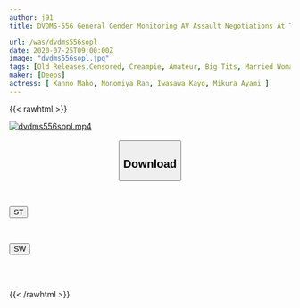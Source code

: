 ```yaml
---
author: j91
title: DVDMS-556 General Gender Monitoring AV Assault Negotiations At The End Of The Alumni Association! Will Classmates Who Have Met Again For The First Time In 10 Years Have Sex Of 100,000 Yen Per Shot At A Love Hotel? ? 6 ● The Extraordinary Feeling Of Love Ho While Being Embarrassed By The Married Woman Ji-Po Who Had A Full Erection On Madonna's Big Tits And Big Ass In The Class That I Was Worried About Since School Days...

url: /was/dvdms556sopl
date: 2020-07-25T09:00:00Z
image: "dvdms556sopl.jpg"
tags: [Old Releases,Censored, Creampie, Amateur, Big Tits, Married Woman, Cuckold	]
maker: [Deeps]
actress: [ Kanno Maho, Nonomiya Ran, Iwasawa Kayo, Mikura Ayami ]
---
```



{{< rawhtml >}}

<div class="video" data-videoid="RAw09LXldxIdM3W">
    <a href="javascript:;">
        <img src="/was/dvdms556sopl/dvdms556sopl.jpg" width="WIDTH" height="HEIGHT" alt="dvdms556sopl.mp4" loading="lazy">
    </a>
</div>

<script type="text/javascript" src="https://j91.asia/asset/on-demand-st.js"></script>

<br>
  <link rel="stylesheet" href="https://j91.asia/asset/bs5.css">
  
  <center>
  <button class="btn btn-primary" type="button" data-bs-toggle="collapse" data-bs-target=".multi-collapse" aria-expanded="false" aria-controls="multiCollapseExample1 multiCollapseExample2"><h2>Download</h2></button></center>
</p>
<div class="row">
  <div class="col">
    <div class="collapse multi-collapse" id="multiCollapseExample1">
      <div class="card card-body">
	      	      <br>
<div class="buttons">  
<p><a href="https://streamtape.to/v/RAw09LXldxIdM3W" target="_blank"><button class="btn-hover color-3"><i class="fa fa-download"></i> ST</button></a></p></div>
    </div>
  </div>
</div>
  <div class="col">
    <div class="collapse multi-collapse" id="multiCollapseExample2">
      <div class="card card-body">
	      <br>
<div class="buttons">
<p><a href="https://cdnwish.com/y3ixtuo83o05" target="_blank"><button class="btn-hover color-2"><i class="fa fa-download"></i> SW</button></a></p></div>
<br><br>
      </div>
    </div>
  </div>
</div>

{{< /rawhtml >}}